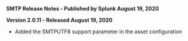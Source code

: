 **SMTP Release Notes - Published by Splunk August 19, 2020**


**Version 2.0.11 - Released August 19, 2020**

* Added the SMTPUTF8 support parameter in the asset configuration

